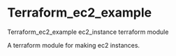 # Terraform_ec2_example
Terraform_ec2_example
ec2_instance terraform module

A terraform module for making ec2 instances.


